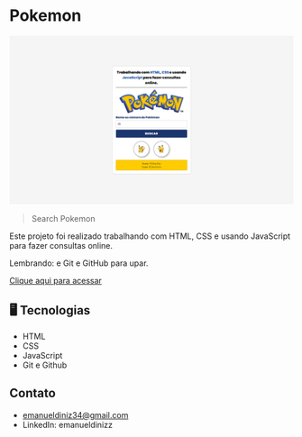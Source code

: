 # Pokemon 


![preview](./.github/Preview.png)

>Search Pokemon


Este projeto foi realizado trabalhando com HTML, CSS e usando JavaScript para fazer consultas online.

Lembrando: e Git e GitHub para upar.

[Clique aqui para acessar](https://emanueldinizz.github.io/Nav_Bar)

## 🖥️ Tecnologias

- HTML
- CSS
- JavaScript
- Git e Github


## Contato 

- emanueldiniz34@gmail.com 
- LinkedIn: emanueldinizz